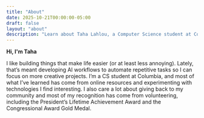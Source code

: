 ```yaml
---
title: "About"
date: 2025-10-21T00:00:00-05:00
draft: false
layout: "about"
description: "Learn about Taha Lahlou, a Computer Science student at Columbia University."
---
```


**Hi, I'm Taha**

I like building things that make life easier (or at least less annoying). Lately, that’s meant developing AI workflows to automate repetitive tasks so I can focus on more creative projects. I’m a CS student at Columbia, and most of what I’ve learned has come from online resources and experimenting with technologies I find interesting. I also care a lot about giving back to my community and most of my recognition has come from volunteering, including the President’s Lifetime Achievement Award and the Congressional Award Gold Medal.